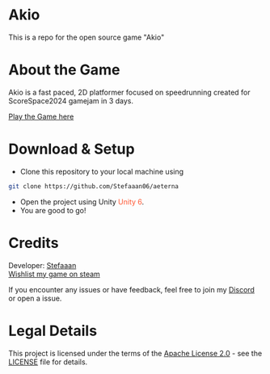 # Akio 
This is a repo for the open source game "Akio" 

# About the Game
Akio is a fast paced, 2D platformer focused on speedrunning created for ScoreSpace2024 gamejam in 3 days. 

[Play the Game here](https://stefaaan06.itch.io/akio)
# Download & Setup
- Clone this repository to your local machine using 
 ``` bash
git clone https://github.com/Stefaaan06/aeterna
```
- Open the project using Unity <span style="color:#ff5733;">Unity 6</span>.
- You are good to go!

# Credits

Developer: [Stefaaan](https://twitter.com/Stefaaan06)  
[Wishlist my game on steam](https://store.steampowered.com/news/app/2547010/view/3676680576869832935)
    
If you encounter any issues or have feedback, feel free to join my [Discord](https://discord.gg/VYUedn5bWE) or open a issue. 

# Legal Details

This project is licensed under the terms of the [Apache License 2.0](https://opensource.org/licenses/Apache-2.0) - see the [LICENSE](LICENSE) file for details.
